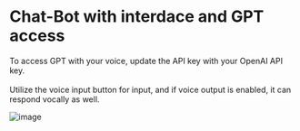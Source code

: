 # Chat-Bot with interdace and GPT access

To access GPT with your voice, update the API key with your OpenAI API key.
<br>
</br>
Utilize the voice input button for input, and if voice output is enabled, it can respond vocally as well.



![image](https://github.com/akhilpavuluri/Chat-Bot/assets/67733244/4493daae-9fc1-4813-8f9f-e497423f58ef)
